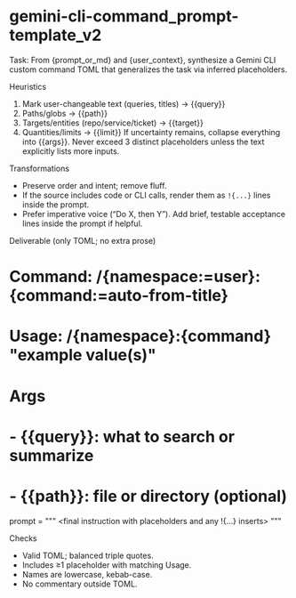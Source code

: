 # gemini-cli-command_prompt-template_v2

Task: From {prompt_or_md} and {user_context}, synthesize a Gemini CLI custom command TOML that generalizes the task via inferred placeholders.

Heuristics

1) Mark user-changeable text (queries, titles) → {{query}}
2) Paths/globs → {{path}}
3) Targets/entities (repo/service/ticket) → {{target}}
4) Quantities/limits → {{limit}}
If uncertainty remains, collapse everything into {{args}}. Never exceed 3 distinct placeholders unless the text explicitly lists more inputs.

Transformations

- Preserve order and intent; remove fluff.
- If the source includes code or CLI calls, render them as `!{...}` lines inside the prompt.
- Prefer imperative voice (“Do X, then Y”). Add brief, testable acceptance lines inside the prompt if helpful.

Deliverable (only TOML; no extra prose)

# Command: /{namespace:=user}:{command:=auto-from-title}

# Usage: /{namespace}:{command} "example value(s)"

# Args

# - {{query}}: what to search or summarize

# - {{path}}: file or directory (optional)

prompt = """
<final instruction with placeholders and any !{...} inserts>
"""

Checks

- Valid TOML; balanced triple quotes.
- Includes ≥1 placeholder with matching Usage.
- Names are lowercase, kebab-case.
- No commentary outside TOML.
